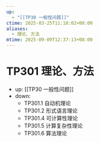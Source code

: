 ```yaml
---
up:
  - "[[TP30 一般性问题]]"
ctime: 2025-03-25T11:18:02+08:00
aliases:
  - 理论、方法
mtime: 2025-09-09T12:37:13+08:00
---
```


# TP301 理论、方法

- up: [[TP30 一般性问题]]
- down:	
	- TP301.1 自动机理论
	- TP301.2 形式语言理论
	- TP301.4 可计算性理论
	- TP301.5 计算复杂性理论
	- TP301.6 算法理论
	
